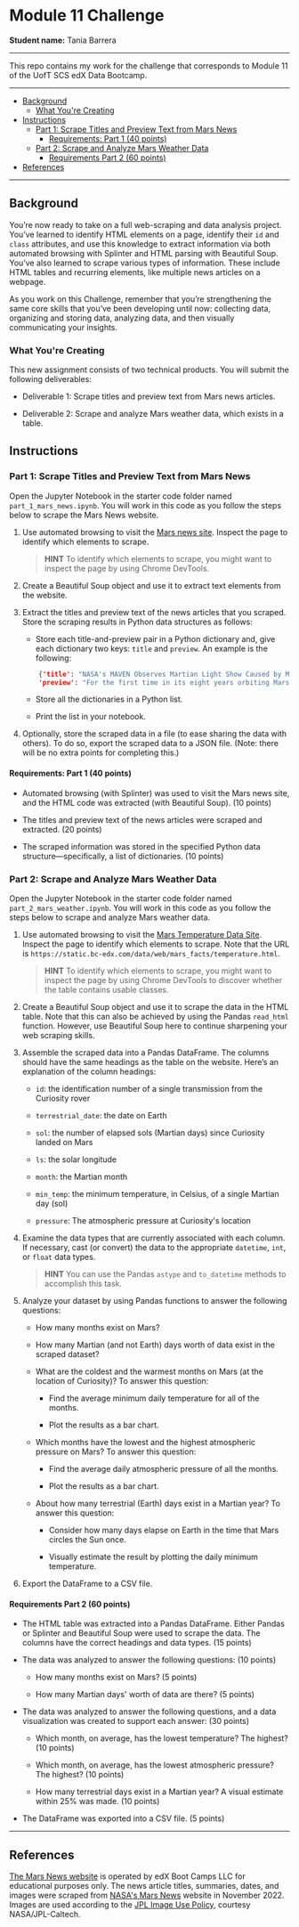 # Module 11 Challenge

**Student name:** Tania Barrera

---

This repo contains my work for the challenge that corresponds to Module 11 of the UofT SCS edX Data Bootcamp.

---

- [Background](#background)
  - [What You're Creating](#what-youre-creating)
- [Instructions](#instructions)
  - [Part 1: Scrape Titles and Preview Text from Mars News](#part-1-scrape-titles-and-preview-text-from-mars-news)
    - [Requirements: Part 1 (40 points)](#requirements-part-1-40-points)
  - [Part 2: Scrape and Analyze Mars Weather Data](#part-2-scrape-and-analyze-mars-weather-data)
    - [Requirements Part 2 (60 points)](#requirements-part-2-60-points)
- [References](#references)


---

## Background

You’re now ready to take on a full web-scraping and data analysis project. You’ve learned to identify HTML elements on a page, identify their `id` and `class` attributes, and use this knowledge to extract information via both automated browsing with Splinter and HTML parsing with Beautiful Soup. You’ve also learned to scrape various types of information. These include HTML tables and recurring elements, like multiple news articles on a webpage.

As you work on this Challenge, remember that you’re strengthening the same core skills that you’ve been developing until now: collecting data, organizing and storing data, analyzing data, and then visually communicating your insights.

### What You're Creating

This new assignment consists of two technical products. You will submit the following deliverables:

- Deliverable 1: Scrape titles and preview text from Mars news articles.

- Deliverable 2: Scrape and analyze Mars weather data, which exists in a table.

## Instructions

### Part 1: Scrape Titles and Preview Text from Mars News

Open the Jupyter Notebook in the starter code folder named `part_1_mars_news.ipynb`. You will work in this code as you follow the steps below to scrape the Mars News website.

1. Use automated browsing to visit the [Mars news site](https://static.bc-edx.com/data/web/mars_news/index.html). Inspect the page to identify which elements to scrape.

    > **HINT**
    > To identify which elements to scrape, you might want to inspect the page by using Chrome DevTools.

2. Create a Beautiful Soup object and use it to extract text elements from the website.

3. Extract the titles and preview text of the news articles that you scraped. Store the scraping results in Python data structures as follows:

    - Store each title-and-preview pair in a Python dictionary and, give each dictionary two keys: `title` and `preview`. An example is the following:

    ```json
        {'title': "NASA's MAVEN Observes Martian Light Show Caused by Major Solar Storm", 
        'preview': "For the first time in its eight years orbiting Mars, NASA’s MAVEN mission witnessed two different types of ultraviolet aurorae simultaneously, the result of solar storms that began on Aug. 27."}
    ```

    - Store all the dictionaries in a Python list.

    - Print the list in your notebook.
  
4. Optionally, store the scraped data in a file (to ease sharing the data with others). To do so, export the scraped data to a JSON file. (Note: there will be no extra points for completing this.)

#### Requirements: Part 1 (40 points)

- Automated browsing (with Splinter) was used to visit the Mars news site, and the HTML code was extracted (with Beautiful Soup). (10 points)

- The titles and preview text of the news articles were scraped and extracted. (20 points)

- The scraped information was stored in the specified Python data structure—specifically, a list of dictionaries. (10 points)

### Part 2: Scrape and Analyze Mars Weather Data

Open the Jupyter Notebook in the starter code folder named `part_2_mars_weather.ipynb`. You will work in this code as you follow the steps below to scrape and analyze Mars weather data.

1. Use automated browsing to visit the [Mars Temperature Data Site](https://static.bc-edx.com/data/web/mars_facts/temperature.html). Inspect the page to identify which elements to scrape. Note that the URL is `https://static.bc-edx.com/data/web/mars_facts/temperature.html`.

    > **HINT**
    > To identify which elements to scrape, you might want to inspect the page by using Chrome DevTools to discover whether the table contains usable classes.

2. Create a Beautiful Soup object and use it to scrape the data in the HTML table. Note that this can also be achieved by using the Pandas `read_html` function. However, use Beautiful Soup here to continue sharpening your web scraping skills.

3. Assemble the scraped data into a Pandas DataFrame. The columns should have the same headings as the table on the website. Here’s an explanation of the column headings:

    - `id`: the identification number of a single transmission from the Curiosity rover

    - `terrestrial_date`: the date on Earth

    - `sol`: the number of elapsed sols (Martian days) since Curiosity landed on Mars

    - `ls`: the solar longitude

    - `month`: the Martian month

    - `min_temp`: the minimum temperature, in Celsius, of a single Martian day (sol)

    - `pressure`: The atmospheric pressure at Curiosity's location

4. Examine the data types that are currently associated with each column. If necessary, cast (or convert) the data to the appropriate `datetime`, `int`, or `float` data types.

    > **HINT**
    > You can use the Pandas `astype` and `to_datetime` methods to accomplish this task.

5. Analyze your dataset by using Pandas functions to answer the following questions:

    - How many months exist on Mars?

    - How many Martian (and not Earth) days worth of data exist in the scraped dataset?

    - What are the coldest and the warmest months on Mars (at the location of Curiosity)? To answer this question:

        - Find the average minimum daily temperature for all of the months.

        - Plot the results as a bar chart.

    - Which months have the lowest and the highest atmospheric pressure on Mars? To answer this question:

        - Find the average daily atmospheric pressure of all the months.

        - Plot the results as a bar chart.

    - About how many terrestrial (Earth) days exist in a Martian year? To answer this question:

        - Consider how many days elapse on Earth in the time that Mars circles the Sun once.

        - Visually estimate the result by plotting the daily minimum temperature.

6. Export the DataFrame to a CSV file.

#### Requirements Part 2 (60 points)

- The HTML table was extracted into a Pandas DataFrame. Either Pandas or Splinter and Beautiful Soup were used to scrape the data. The columns have the correct headings and data types. (15 points)

- The data was analyzed to answer the following questions: (10 points)

    - How many months exist on Mars? (5 points)

    - How many Martian days' worth of data are there? (5 points)

- The data was analyzed to answer the following questions, and a data visualization was created to support each answer: (30 points)

    - Which month, on average, has the lowest temperature? The highest? (10 points)

    - Which month, on average, has the lowest atmospheric pressure? The highest? (10 points)

    - How many terrestrial days exist in a Martian year? A visual estimate within 25% was made. (10 points)

- The DataFrame was exported into a CSV file. (5 points)

---

## References
[The Mars News website](https://static.bc-edx.com/data/web/mars_news/index.html) is operated by edX Boot Camps LLC for educational purposes only. The news article titles, summaries, dates, and images were scraped from [NASA's Mars News](https://mars.nasa.gov/) website in November 2022. Images are used according to the [JPL Image Use Policy](https://www.jpl.nasa.gov/jpl-image-use-policy), courtesy NASA/JPL-Caltech.
